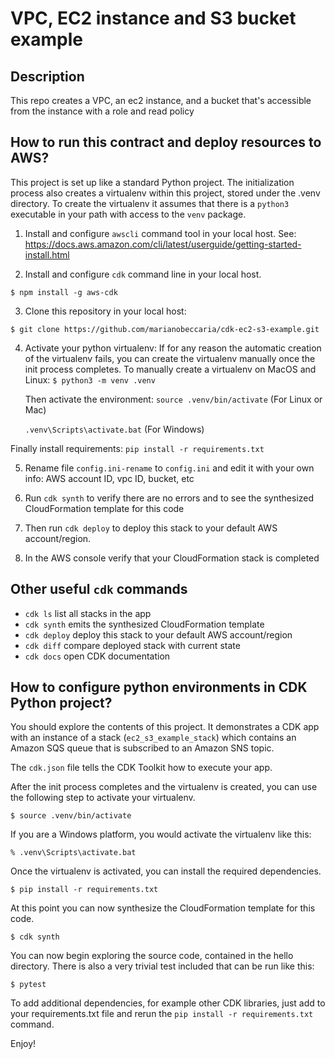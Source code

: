 # VPC, EC2 instance and S3 bucket example
## Description
This repo creates a VPC, an ec2 instance, and a bucket that's accessible from the instance with a role and read policy

## How to run this contract and deploy resources to AWS?
This project is set up like a standard Python project.  The initialization process also creates
a virtualenv within this project, stored under the .venv directory.  To create the virtualenv
it assumes that there is a `python3` executable in your path with access to the `venv` package.

1. Install and configure `awscli` command tool in your local host.
   See: https://docs.aws.amazon.com/cli/latest/userguide/getting-started-install.html

2. Install and configure `cdk` command line in your local host.
```
$ npm install -g aws-cdk
```

3. Clone this repository in your local host: 
```
$ git clone https://github.com/marianobeccaria/cdk-ec2-s3-example.git
```

4. Activate your python virtualenv:
   If for any reason the automatic creation of the virtualenv fails, you can create the virtualenv
   manually once the init process completes.
   To manually create a virtualenv on MacOS and Linux: `$ python3 -m venv .venv`

   Then activate the environment: 
    `source .venv/bin/activate`     (For Linux or Mac)

    `.venv\Scripts\activate.bat`     (For Windows)

Finally install requirements:  `pip install -r requirements.txt`

5. Rename file `config.ini-rename` to `config.ini` and edit it with your own info: AWS account ID, vpc ID, bucket, etc

6. Run `cdk synth` to verify there are no errors and to see the synthesized CloudFormation template for this code

7. Then run `cdk deploy` to deploy this stack to your default AWS account/region. 

8. In the AWS console verify that your CloudFormation stack is completed

## Other useful `cdk` commands

 * `cdk ls`          list all stacks in the app
 * `cdk synth`       emits the synthesized CloudFormation template
 * `cdk deploy`      deploy this stack to your default AWS account/region
 * `cdk diff`        compare deployed stack with current state
 * `cdk docs`        open CDK documentation

## How to configure python environments in CDK Python project? 

You should explore the contents of this project. It demonstrates a CDK app with an instance of a stack (`ec2_s3_example_stack`)
which contains an Amazon SQS queue that is subscribed to an Amazon SNS topic.

The `cdk.json` file tells the CDK Toolkit how to execute your app.


After the init process completes and the virtualenv is created, you can use the following
step to activate your virtualenv.

```
$ source .venv/bin/activate
```

If you are a Windows platform, you would activate the virtualenv like this:

```
% .venv\Scripts\activate.bat
```

Once the virtualenv is activated, you can install the required dependencies.

```
$ pip install -r requirements.txt
```

At this point you can now synthesize the CloudFormation template for this code.

```
$ cdk synth
```

You can now begin exploring the source code, contained in the hello directory.
There is also a very trivial test included that can be run like this:

```
$ pytest
```

To add additional dependencies, for example other CDK libraries, just add to
your requirements.txt file and rerun the `pip install -r requirements.txt`
command.


Enjoy!
